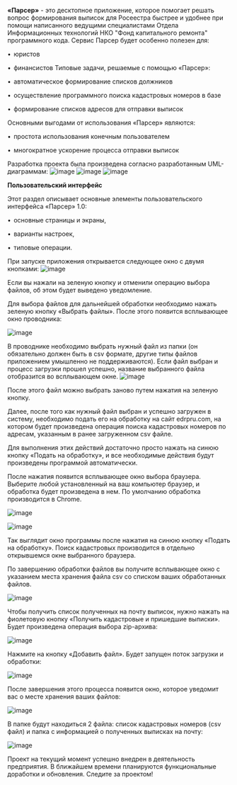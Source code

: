 **«Парсер»** - это десктопное приложение, которое помогает решать вопрос формирования выписок для Росеестра быстрее и удобнее при помощи написанного ведущими специалистами Отдела Информационных технологий НКО "Фонд капитального ремонта" программного кода.
Сервис Парсер будет особенно полезен для:

• 	юристов

• 	финансистов
Типовые задачи, решаемые с помощью «Парсер»:

• 	автоматическое формирование списков должников

• 	осуществление программного поиска кадастровых номеров в базе 

• 	формирование списков адресов для отправки выписок 

Основными выгодами от использования «Парсер» являются:

• 	простота использования конечным пользователем

• 	многократное ускорение процесса отправки выписок 

Разработка проекта была произведена согласно разработанным UML-диаграммам:
![image](https://github.com/user-attachments/assets/fdf9b007-a54d-4a70-a128-d7b52fa3c255)
![image](https://github.com/user-attachments/assets/884aa68a-f9ac-46f3-b79d-f845ce6be6f3)
![image](https://github.com/user-attachments/assets/8171cc11-3efa-496c-813e-245a46be2361)


**Пользовательский интерфейс**


Этот раздел описывает основные элементы пользовательского интерфейса «Парсер» 1.0: 

• 	основные страницы и экраны, 

• 	варианты настроек,

• 	типовые операции.

При запуске приложения открывается следующее окно с двумя кнопками: 
![image](https://github.com/user-attachments/assets/72840033-957b-43a3-8d37-3a55c19ea9dd)

Если вы нажали на зеленую кнопку и отменили операцию выбора файлов, об этом будет выведено уведомление. 
 
Для выбора файлов для дальнейшей обработки необходимо нажать зеленую кнопку «Выбрать файлы». После этого появится всплывающее окно проводника:
 
![image](https://github.com/user-attachments/assets/f81673e3-2397-4d5d-b793-84a3bd59ae04)

В проводнике необходимо выбрать нужный файл из папки (он обязательно должен быть в csv формате, другие типы файлов приложением умышленно не поддерживаются). Если файл выбран и процесс загрузки прошел успешно, название выбранного файла отобразится во всплывающем окне.
 ![image](https://github.com/user-attachments/assets/35c72d1e-2235-487b-9883-f0a518147b58)

После этого файл можно выбрать заново путем нажатия на зеленую кнопку.

Далее, после того как нужный файл выбран и успешно загружен в систему, необходимо подать его на обработку на сайт edrpru.com, на котором будет произведена операция поиска кадастровых номеров по адресам, указанным в ранее загруженном csv файле.

Для выполнения этих действий достаточно просто нажать на синюю кнопку «Подать на обработку», и все необходимые действия будут произведены программой автоматически.

После нажатия появится всплывающее окно выбора браузера. Выберите любой установленный на ваш компьютер браузер, и обработка будет произведена в нем. По умолчанию обработка производится в Chrome.
 
![image](https://github.com/user-attachments/assets/3f18fa2b-bfc3-4b0e-9264-b9c557734737)

![image](https://github.com/user-attachments/assets/c130c9a7-7ac5-4e4e-a46d-ec69aaca82bf)

Так выглядит окно программы после нажатия на синюю кнопку «Подать на обработку». Поиск кадастровых производится в отдельно открывшемся окне выбранного браузера. 

По завершению обработки файлов вы получите всплывающее окно с указанием места хранения файла csv со списком ваших обработанных файлов. 

![image](https://github.com/user-attachments/assets/4b563aa9-6c3e-4f11-8d12-be0d946d7d13)

Чтобы получить список полученных на почту выписок, нужно нажать на фиолетовую кнопку «Получить кадастровые и пришедшие выписки». 
Будет произведена операция выбора zip-архива:
 
![image](https://github.com/user-attachments/assets/3968bd11-6edb-4b55-bead-21dec8106c0c)

Нажмите на кнопку «Добавить файл». Будет запущен поток загрузки и обработки:
 
![image](https://github.com/user-attachments/assets/3adcd2f9-c5ad-4998-8fab-d10eedf81ee9)

После завершения этого процесса появится окно, которое уведомит вас о месте хранения ваших файлов:

![image](https://github.com/user-attachments/assets/6b30fe71-009f-4a3d-8438-47b72d77ef44)

В папке будут находиться 2 файла: список кадастровых номеров (csv файл) и папка с информацией о полученных выписках на почту:
 
![image](https://github.com/user-attachments/assets/ae294e3d-404b-416e-8904-37069226bcad)


Проект на текущий момент успешно внедрен в деятельность предприятия. В ближайшем времени планируются функциональные доработки и обновления. 
Следите за проектом!

